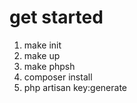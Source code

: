 # get started

1. make init
2. make up
3. make phpsh
4. composer install
5. php artisan key:generate